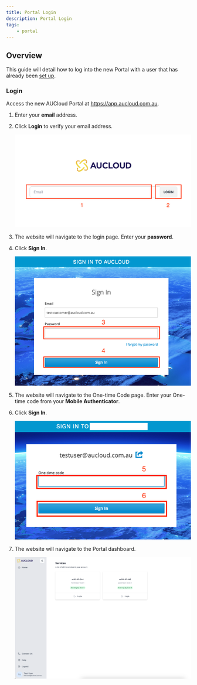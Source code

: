 ```yaml
---
title: Portal Login
description: Portal Login
tags:
    - portal
---
```


## Overview
This guide will detail how to log into the new Portal with a user that has already been [set up](portal-account-setup.md).

### Login
Access the new AUCloud Portal at https://app.aucloud.com.au.

1. Enter your **email** address.
1. Click **Login** to verify your email address.

    ![Enter email](./assets/setup-account-1.png)

1. The website will navigate to the login page. Enter your **password**.
1. Click **Sign In**.

    ![Sign in](./assets/setup-account-2.png)


1. The website will navigate to the One-time Code page. Enter your One-time code from your **Mobile Authenticator**.

1. Click **Sign In**.

    ![One-time code](./assets/login-otp.png)


1. The website will navigate to the Portal dashboard.

    ![Logged in](image.png)
